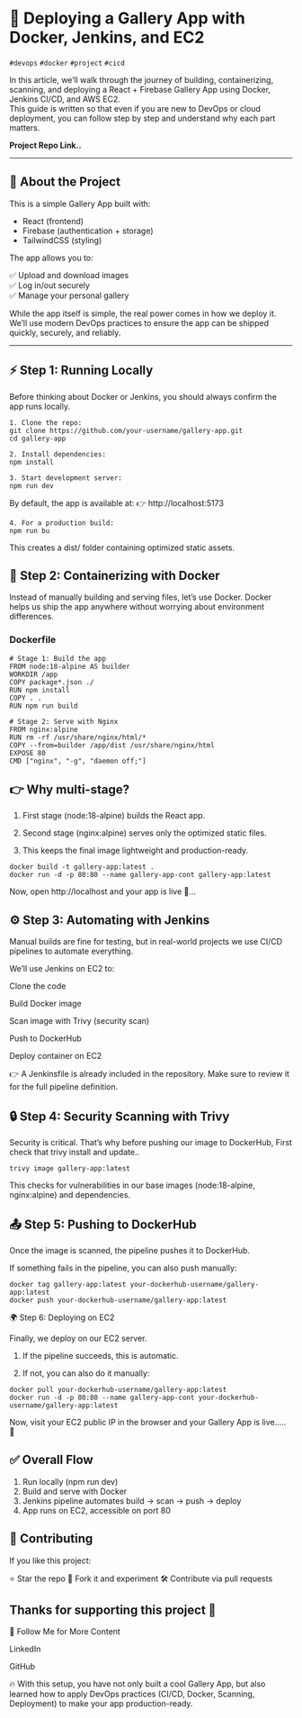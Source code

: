 # 🚀 Deploying a Gallery App with Docker, Jenkins, and EC2

`#devops` `#docker` `#project` `#cicd`

In this article, we’ll walk through the journey of building, containerizing, scanning, and deploying a React + Firebase Gallery App using Docker, Jenkins CI/CD, and AWS EC2.  
This guide is written so that even if you are new to DevOps or cloud deployment, you can follow step by step and understand why each part matters.

**Project Repo Link..**

---

## 📸 About the Project

This is a simple Gallery App built with:

- React (frontend)  
- Firebase (authentication + storage)  
- TailwindCSS (styling)  

The app allows you to:

✅ Upload and download images  
✅ Log in/out securely  
✅ Manage your personal gallery

While the app itself is simple, the real power comes in how we deploy it. We’ll use modern DevOps practices to ensure the app can be shipped quickly, securely, and reliably.

---

## ⚡ Step 1: Running Locally

Before thinking about Docker or Jenkins, you should always confirm the app runs locally.

```
1. Clone the repo:
git clone https://github.com/your-username/gallery-app.git
cd gallery-app

2. Install dependencies:
npm install

3. Start development server:
npm run dev
```
By default, the app is available at: 👉 http://localhost:5173
```
4. For a production build:
npm run bu
```
This creates a dist/ folder containing optimized static assets.

## 🐳 Step 2: Containerizing with Docker

Instead of manually building and serving files, let’s use Docker. Docker helps us ship the app anywhere without worrying about environment differences.

### Dockerfile
```
# Stage 1: Build the app
FROM node:18-alpine AS builder
WORKDIR /app
COPY package*.json ./
RUN npm install
COPY . .
RUN npm run build

# Stage 2: Serve with Nginx
FROM nginx:alpine
RUN rm -rf /usr/share/nginx/html/*
COPY --from=builder /app/dist /usr/share/nginx/html
EXPOSE 80
CMD ["nginx", "-g", "daemon off;"]
```
## 👉 Why multi-stage?

1. First stage (node:18-alpine) builds the React app.

2. Second stage (nginx:alpine) serves only the optimized static files.

3. This keeps the final image lightweight and production-ready.
```
docker build -t gallery-app:latest .
docker run -d -p 80:80 --name gallery-app-cont gallery-app:latest
```
Now, open http://localhost
and your app is live 🎉...

## ⚙️ Step 3: Automating with Jenkins

Manual builds are fine for testing, but in real-world projects we use CI/CD pipelines to automate everything.

We’ll use Jenkins on EC2 to:

Clone the code

Build Docker image

Scan image with Trivy (security scan)

Push to DockerHub

Deploy container on EC2

👉 A Jenkinsfile is already included in the repository. Make sure to review it for the full pipeline definition.

## 🔒 Step 4: Security Scanning with Trivy

Security is critical. That’s why before pushing our image to DockerHub, First check that trivy install and update..
```
trivy image gallery-app:latest
```
This checks for vulnerabilities in our base images (node:18-alpine, nginx:alpine) and dependencies.

## 📤 Step 5: Pushing to DockerHub

Once the image is scanned, the pipeline pushes it to DockerHub.

If something fails in the pipeline, you can also push manually:
```
docker tag gallery-app:latest your-dockerhub-username/gallery-app:latest
docker push your-dockerhub-username/gallery-app:latest
```

🌍 Step 6: Deploying on EC2

Finally, we deploy on our EC2 server.

1. If the pipeline succeeds, this is automatic.

2. If not, you can also do it manually:
```
docker pull your-dockerhub-username/gallery-app:latest
docker run -d -p 80:80 --name gallery-app-cont your-dockerhub-username/gallery-app:latest
```

Now, visit your EC2 public IP in the browser and your Gallery App is live..... 🚀

## ✅ Overall Flow

1. Run locally (npm run dev)
2. Build and serve with Docker
3. Jenkins pipeline automates build → scan → push → deploy
4. App runs on EC2, accessible on port 80

## 🤝 Contributing

If you like this project:

⭐ Star the repo
🍴 Fork it and experiment
🛠️ Contribute via pull requests

## Thanks for supporting this project 💙
🔗 Follow Me for More Content

LinkedIn

GitHub

🔥 With this setup, you have not only built a cool Gallery App, but also learned how to apply DevOps practices (CI/CD, Docker, Scanning, Deployment) to make your app production-ready.
